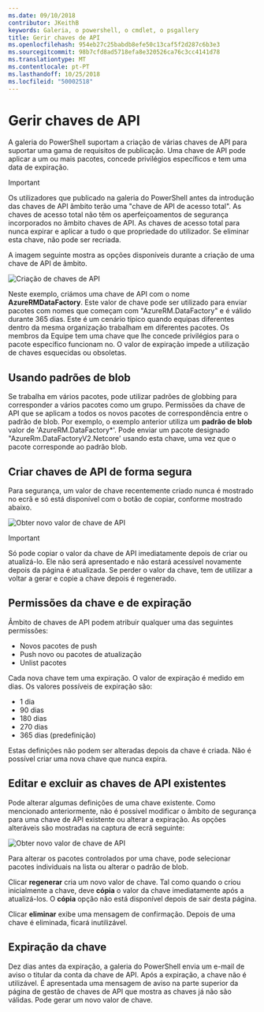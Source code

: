 ```yaml
---
ms.date: 09/10/2018
contributor: JKeithB
keywords: Galeria, o powershell, o cmdlet, o psgallery
title: Gerir chaves de API
ms.openlocfilehash: 954eb27c25babdb8efe50c13caf5f2d287c6b3e3
ms.sourcegitcommit: 98b7cfd8ad5718efa8e320526ca76c3cc4141d78
ms.translationtype: MT
ms.contentlocale: pt-PT
ms.lasthandoff: 10/25/2018
ms.locfileid: "50002518"
---
```

# <a name="managing-api-keys"></a>Gerir chaves de API

A galeria do PowerShell suportam a criação de várias chaves de API para suportar uma gama de requisitos de publicação. Uma chave de API pode aplicar a um ou mais pacotes, concede privilégios específicos e tem uma data de expiração.

> [!IMPORTANT]
> Os utilizadores que publicado na galeria do PowerShell antes da introdução das chaves de API âmbito terão uma "chave de API de acesso total". As chaves de acesso total não têm os aperfeiçoamentos de segurança incorporados no âmbito chaves de API. As chaves de acesso total para nunca expirar e aplicar a tudo o que propriedade do utilizador. Se eliminar esta chave, não pode ser recriada.

A imagem seguinte mostra as opções disponíveis durante a criação de uma chave de API de âmbito.

![Criação de chaves de API](../../Images/PSGallery_KeyScoped.png)

Neste exemplo, criámos uma chave de API com o nome **AzureRMDataFactory**. Este valor de chave pode ser utilizado para enviar pacotes com nomes que começam com "AzureRM.DataFactory" e é válido durante 365 dias. Este é um cenário típico quando equipas diferentes dentro da mesma organização trabalham em diferentes pacotes. Os membros da Equipe tem uma chave que lhe concede privilégios para o pacote específico funcionam no.
O valor de expiração impede a utilização de chaves esquecidas ou obsoletas.

## <a name="using-glob-patterns"></a>Usando padrões de blob

Se trabalha em vários pacotes, pode utilizar padrões de globbing para corresponder a vários pacotes como um grupo. Permissões da chave de API que se aplicam a todos os novos pacotes de correspondência entre o padrão de blob. Por exemplo, o exemplo anterior utiliza um **padrão de blob** valor de 'AzureRM.DataFactory*'. Pode enviar um pacote designado "AzureRm.DataFactoryV2.Netcore' usando esta chave, uma vez que o pacote corresponde ao padrão blob.

## <a name="create-api-keys-securely"></a>Criar chaves de API de forma segura

Para segurança, um valor de chave recentemente criado nunca é mostrado no ecrã e só está disponível com o botão de copiar, conforme mostrado abaixo.

![Obter novo valor de chave de API](../../Images/PSGallery_CopyCreatedKey.png)

> [!IMPORTANT]
> Só pode copiar o valor da chave de API imediatamente depois de criar ou atualizá-lo. Ele não será apresentado e não estará acessível novamente depois da página é atualizada. Se perder o valor da chave, tem de utilizar a voltar a gerar e copie a chave depois é regenerado.

## <a name="key-permissions-and-expiration"></a>Permissões da chave e de expiração

Âmbito de chaves de API podem atribuir qualquer uma das seguintes permissões:

- Novos pacotes de push
- Push novo ou pacotes de atualização
- Unlist pacotes

Cada nova chave tem uma expiração. O valor de expiração é medido em dias. Os valores possíveis de expiração são:

- 1 dia
- 90 dias
- 180 dias
- 270 dias
- 365 dias (predefinição)

Estas definições não podem ser alteradas depois da chave é criada. Não é possível criar uma nova chave que nunca expira.

## <a name="editing-and-deleting-existing-api-keys"></a>Editar e excluir as chaves de API existentes

Pode alterar algumas definições de uma chave existente. Como mencionado anteriormente, não é possível modificar o âmbito de segurança para uma chave de API existente ou alterar a expiração. As opções alteráveis são mostradas na captura de ecrã seguinte:

![Obter novo valor de chave de API](../../Images/PSGallery_EditAPIKey.png)

Para alterar os pacotes controlados por uma chave, pode selecionar pacotes individuais na lista ou alterar o padrão de blob.

Clicar **regenerar** cria um novo valor de chave. Tal como quando o criou inicialmente a chave, deve **cópia** o valor da chave imediatamente após a atualizá-los. O **cópia** opção não está disponível depois de sair desta página.

Clicar **eliminar** exibe uma mensagem de confirmação. Depois de uma chave é eliminada, ficará inutilizável.

## <a name="key-expiration"></a>Expiração da chave

Dez dias antes da expiração, a galeria do PowerShell envia um e-mail de aviso o titular da conta da chave de API. Após a expiração, a chave não é utilizável. É apresentada uma mensagem de aviso na parte superior da página de gestão de chaves de API que mostra as chaves já não são válidas. Pode gerar um novo valor de chave.
